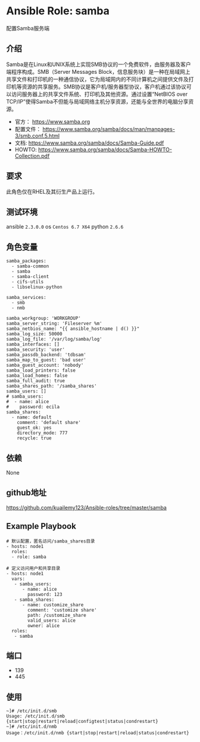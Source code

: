 # Ansible Role: samba

配置Samba服务端

## 介绍
Samba是在Linux和UNIX系统上实现SMB协议的一个免费软件，由服务器及客户端程序构成。SMB（Server Messages Block，信息服务块）是一种在局域网上共享文件和打印机的一种通信协议，它为局域网内的不同计算机之间提供文件及打印机等资源的共享服务。SMB协议是客户机/服务器型协议，客户机通过该协议可以访问服务器上的共享文件系统、打印机及其他资源。通过设置“NetBIOS over TCP/IP”使得Samba不但能与局域网络主机分享资源，还能与全世界的电脑分享资源。

- 官方： https://www.samba.org
- 配置文件： https://www.samba.org/samba/docs/man/manpages-3/smb.conf.5.html
- 文档:  https://www.samba.org/samba/docs/Samba-Guide.pdf
- HOWTO: https://www.samba.org/samba/docs/Samba-HOWTO-Collection.pdf

## 要求

此角色仅在RHEL及其衍生产品上运行。

## 测试环境

ansible `2.3.0.0`
os `Centos 6.7 X64`
python `2.6.6`

## 角色变量
    samba_packages:
      - samba-common
      - samba
      - samba-client
      - cifs-utils
      - libselinux-python
      
    samba_services:
      - smb
      - nmb
      
    samba_workgroup: 'WORKGROUP'
    samba_server_string: 'Fileserver %m'
    samba_netbios_name: "{{ ansible_hostname | d() }}"
    samba_log_size: 50000
    samba_log_file: '/var/log/samba/log'
    samba_interfaces: []
    samba_security: 'user'
    samba_passdb_backend: 'tdbsam'
    samba_map_to_guest: 'bad user'
    samba_guest_account: 'nobody'
    samba_load_printers: false
    samba_load_homes: false
    samba_full_audit: true
    samba_shares_path: '/samba_shares'
    samba_users: []
    # samba_users:
    #  - name: alice
    #    password: ecila
    samba_shares: 
      - name: default
        comment: 'default share'
        guest_ok: yes
        directory_mode: 777
        recycle: true


## 依赖
None

## github地址
https://github.com/kuailemy123/Ansible-roles/tree/master/samba

## Example Playbook
    # 默认配置，匿名访问/samba_shares目录
    - hosts: node1
      roles:
      - role: samba
    
    # 定义访问用户和共享目录
    - hosts: node1
      vars:
       - samba_users:
          - name: alice
            password: 123
       - samba_shares:
          - name: customize_share
            comment: 'customize share'
            path: /customize_share
            valid_users: alice
            owner: alice
      roles: 
       - samba

## 端口

- 139
- 445

## 使用

```
~]# /etc/init.d/smb 
Usage: /etc/init.d/smb {start|stop|restart|reload|configtest|status|condrestart}
~]# /etc/init.d/nmb 
Usage：/etc/init.d/nmb {start|stop|restart|reload|status|condrestart}
```
